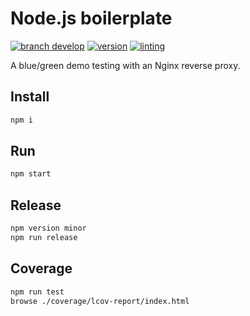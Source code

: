 # Node.js boilerplate

[![branch develop](https://img.shields.io/badge/branch-develop-blue.svg)]()
[![version](https://img.shields.io/badge/version-0.0.2-blue.svg)](./package.json)
[![linting](https://img.shields.io/badge/code_style-xo-brightgreen.svg)](https://github.com/xojs/xo)

A blue/green demo testing with an Nginx reverse proxy.

## Install

```sh
npm i
```

## Run

```sh
npm start
```

## Release

```sh
npm version minor
npm run release
```

## Coverage

```sh
npm run test
browse ./coverage/lcov-report/index.html
```
